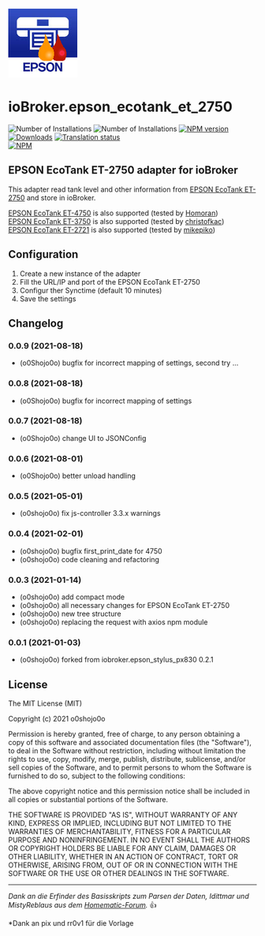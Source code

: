 ![Logo](admin/epson_ecotank_et_2750.png)

# ioBroker.epson_ecotank_et_2750

![Number of Installations](https://iobroker.live/badges/epson_ecotank_et_2750-installed.svg?dummy=unused) ![Number of Installations](https://iobroker.live/badges/epson_ecotank_et_2750-stable.svg?dummy=unused) [![NPM version](https://img.shields.io/npm/v/iobroker.epson_ecotank_et_2750.svg?dummy=unused)](https://www.npmjs.com/package/iobroker.epson_ecotank_et_2750)
[![Downloads](https://img.shields.io/npm/dm/iobroker.epson_ecotank_et_2750.svg?dummy=unused)](https://www.npmjs.com/package/iobroker.epson_ecotank_et_2750)
[![Translation status](https://weblate.iobroker.net/widgets/adapters/-/epson_ecotank_et_2750/svg-badge.svg)](https://weblate.iobroker.net/engage/adapters/?utm_source=widget)  
[![NPM](https://nodei.co/npm/iobroker.epson_ecotank_et_2750.png?downloads=true)](https://nodei.co/npm/iobroker.epson_ecotank_et_2750/)

## EPSON EcoTank ET-2750 adapter for ioBroker

This adapter read tank level and other information from [EPSON EcoTank ET-2750](https://www.epson.de/products/printers/inkjet-printers/for-home/ecotank-et-2750) and store in ioBroker.

[EPSON EcoTank ET-4750](https://www.epson.de/products/printers/inkjet-printers/for-home/ecotank-et-4750) is also supported (tested by [Homoran](https://forum.iobroker.net/user/homoran))  
[EPSON EcoTank ET-3750](https://www.epson.de/products/printers/inkjet-printers/for-home/ecotank-et-3750) is also supported (tested by [christofkac](https://github.com/christofkac))  
[EPSON EcoTank ET-2721](https://www.epson.de/products/printers/inkjet-printers/for-home/ecotank-et-2721) is also supported (tested by [mikepiko](https://github.com/mikepiko))

## Configuration

1. Create a new instance of the adapter
2. Fill the URL/IP and port of the EPSON EcoTank ET-2750
3. Configur ther Synctime (default 10 minutes)
4. Save the settings

## Changelog

<!--
 https://github.com/AlCalzone/release-script#usage
    npm run release minor -- --all 0.9.8 -> 0.10.0
    npm run release patch -- --all 0.9.8 -> 0.9.9
    npm run release prerelease beta -- --all v0.2.1 -> v0.2.2-beta.0
	Placeholder for the next version (at the beginning of the line):
	### **WORK IN PROGRESS**
-->

### 0.0.9 (2021-08-18)

-   (o0Shojo0o) bugfix for incorrect mapping of settings, second try ...

### 0.0.8 (2021-08-18)

-   (o0Shojo0o) bugfix for incorrect mapping of settings

### 0.0.7 (2021-08-18)

-   (o0Shojo0o) change UI to JSONConfig

### 0.0.6 (2021-08-01)

-   (o0Shojo0o) better unload handling

### 0.0.5 (2021-05-01)

-   (o0shojo0o) fix js-controller 3.3.x warnings

### 0.0.4 (2021-02-01)

-   (o0shojo0o) bugfix first_print_date for 4750
-   (o0shojo0o) code cleaning and refactoring

### 0.0.3 (2021-01-14)

-   (o0shojo0o) add compact mode
-   (o0shojo0o) all necessary changes for EPSON EcoTank ET-2750
-   (o0shojo0o) new tree structure
-   (o0shojo0o) replacing the request with axios npm module

### 0.0.1 (2021-01-03)

-   (o0shojo0o) forked from iobroker.epson_stylus_px830 0.2.1

## License

The MIT License (MIT)

Copyright (c) 2021 o0shojo0o

Permission is hereby granted, free of charge, to any person obtaining a copy
of this software and associated documentation files (the "Software"), to deal
in the Software without restriction, including without limitation the rights
to use, copy, modify, merge, publish, distribute, sublicense, and/or sell
copies of the Software, and to permit persons to whom the Software is
furnished to do so, subject to the following conditions:

The above copyright notice and this permission notice shall be included in all
copies or substantial portions of the Software.

THE SOFTWARE IS PROVIDED "AS IS", WITHOUT WARRANTY OF ANY KIND, EXPRESS OR
IMPLIED, INCLUDING BUT NOT LIMITED TO THE WARRANTIES OF MERCHANTABILITY,
FITNESS FOR A PARTICULAR PURPOSE AND NONINFRINGEMENT. IN NO EVENT SHALL THE
AUTHORS OR COPYRIGHT HOLDERS BE LIABLE FOR ANY CLAIM, DAMAGES OR OTHER
LIABILITY, WHETHER IN AN ACTION OF CONTRACT, TORT OR OTHERWISE, ARISING FROM,
OUT OF OR IN CONNECTION WITH THE SOFTWARE OR THE USE OR OTHER DEALINGS IN THE
SOFTWARE.

---

_Dank an die Erfinder des Basisskripts zum Parsen der Daten, Idittmar und MistyReblaus aus dem [Homematic-Forum](http://homematic-forum.de/forum/viewtopic.php?f=31&t=25140)._ :+1:

\*Dank an pix und rr0v1 für die Vorlage
